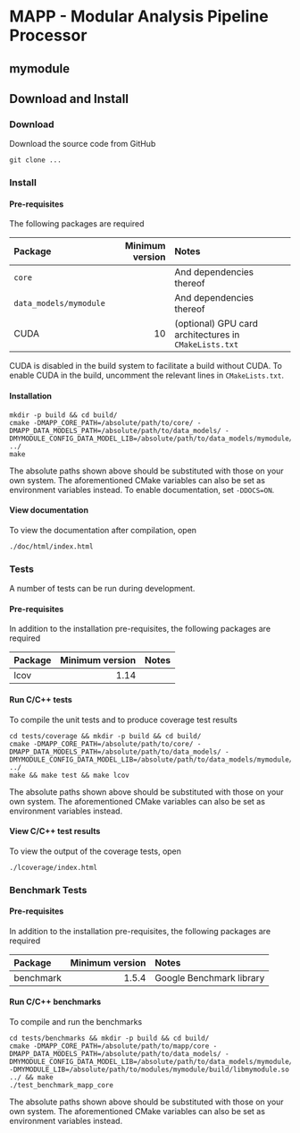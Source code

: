 # MAPP - Modular Analysis Pipeline Processor
## mymodule
## Download and Install
### Download
Download the source code from GitHub
```
git clone ...
```
### Install
#### Pre-requisites
The following packages are required

| Package | Minimum version | Notes
| :----- | -----: | :----- |
| `core` | | And dependencies thereof |
| `data_models/mymodule` | | And dependencies thereof |
| CUDA | 10 | (optional) GPU card architectures in `CMakeLists.txt` |

CUDA is disabled in the build system to facilitate a build without CUDA.
To enable CUDA in the build, uncomment the relevant lines in `CMakeLists.txt`.

#### Installation

    mkdir -p build && cd build/
    cmake -DMAPP_CORE_PATH=/absolute/path/to/core/ -DMAPP_DATA_MODELS_PATH=/absolute/path/to/data_models/ -DMYMODULE_CONFIG_DATA_MODEL_LIB=/absolute/path/to/data_models/mymodule/build/libmymodule_config_data_model.so ../
    make

The absolute paths shown above should be substituted with those on your own system.
The aforementioned CMake variables can also be set as environment variables instead.
To enable documentation, set `-DDOCS=ON`.

#### View documentation
To view the documentation after compilation, open

    ./doc/html/index.html

### Tests
A number of tests can be run during development.
#### Pre-requisites
In addition to the installation pre-requisites,
the following packages are required

| Package | Minimum version | Notes
| :----- | -----: | :----- |
| lcov | 1.14 | |

#### Run C/C++ tests
To compile the unit tests and to produce coverage test results

    cd tests/coverage && mkdir -p build && cd build/
    cmake -DMAPP_CORE_PATH=/absolute/path/to/core/ -DMAPP_DATA_MODELS_PATH=/absolute/path/to/data_models/ -DMYMODULE_CONFIG_DATA_MODEL_LIB=/absolute/path/to/data_models/mymodule/build/libmymodule_config_data_model.so ../
    make && make test && make lcov

The absolute paths shown above should be substituted with those on your own system.
The aforementioned CMake variables can also be set as environment variables instead.

#### View C/C++ test results
To view the output of the coverage tests, open

    ./lcoverage/index.html

### Benchmark Tests
#### Pre-requisites
In addition to the installation pre-requisites,
the following packages are required

| Package | Minimum version | Notes
| :----- | -----: | :----- |
| benchmark | 1.5.4 | Google Benchmark library |
#### Run C/C++ benchmarks
To compile and run the benchmarks

    cd tests/benchmarks && mkdir -p build && cd build/
    cmake -DMAPP_CORE_PATH=/absolute/path/to/mapp/core -DMAPP_DATA_MODELS_PATH=/absolute/path/to/data_models/ -DMYMODULE_CONFIG_DATA_MODEL_LIB=/absolute/path/to/data_models/mymodule/build/libmymodule_config_data_model.so -DMYMODULE_LIB=/absolute/path/to/modules/mymodule/build/libmymodule.so ../ && make
    ./test_benchmark_mapp_core

The absolute paths shown above should be substituted with those on your own system.
The aforementioned CMake variables can also be set as environment variables instead.
